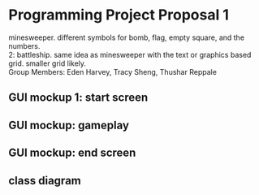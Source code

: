 # Programming Project Proposal 1
minesweeper. different symbols for bomb, flag, empty square, and the numbers.  
2: battleship. same idea as minesweeper with the text or graphics based grid. smaller grid likely.  
Group Members: Eden Harvey, Tracy Sheng, Thushar Reppale

## GUI mockup 1: start screen

## GUI mockup: gameplay

## GUI mockup: end screen

## class diagram
